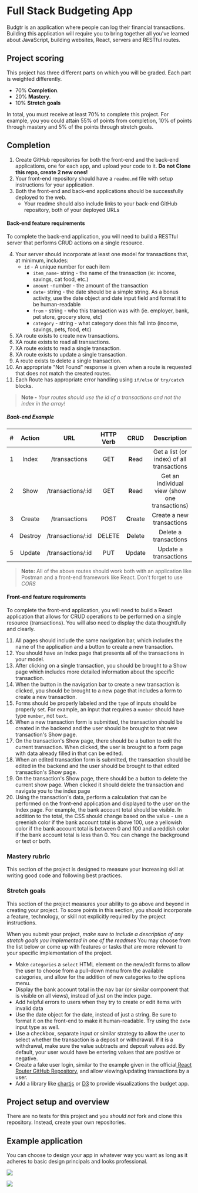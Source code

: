 # Full Stack Budgeting App

Budgtr is an application where people can log their financial transactions. Building this application will require you to bring together all you've learned about JavaScript, building websites, React, servers and RESTful routes.

## Project scoring

This project has three different parts on which you will be graded. Each part is weighted differently.

- 70% **Completion**.
- 20% **Mastery**.
- 10% **Stretch goals**

In total, you must receive at least 70% to complete this project. For example, you you could attain 55% of points from completion, 10% of points through mastery and 5% of the points through stretch goals.

## Completion

1. Create GitHub repositories for both the front-end and the back-end applications, one for each app, and upload your code to it. **Do not Clone this repo, create 2 new ones!**
1. Your front-end repository should have a `readme.md` file with setup instructions for your application.
1. Both the front-end and back-end applications should be successfully deployed to the web.
   - Your readme should also include links to your back-end GitHub repository, both of your deployed URLs

#### Back-end feature requirements

To complete the back-end application, you will need to build a RESTful server that performs CRUD actions on a single resource.

4. Your server should incorporate at least one model for transactions that, at minimum, includes:
   - `id` - A unique number for each item
     - `item_name`- string - the name of the transaction (ie: income, savings, cat food, etc.)
     - `amount` -number - the amount of the transaction
     - `date`- string - the date should be a simple string. As a bonus activity, use the date object and date input field and format it to be human-readable
     - `from` - string - who this transaction was with (ie. employer, bank, pet store, grocery store, etc)
     - `category` - string - what category does this fall into (income, savings, pets, food, etc)
1. XA route exists to create new transactions.
1. XA route exists to read all transactions.
1. XA route exists to read a single transaction.
1. XA route exists to update a single transaction.
1. A route exists to delete a single transaction.
1. An appropriate "Not Found" response is given when a route is requested that does not match the created routes.
1. Each Route has appropriate error handling using `if/else` or `try/catch` blocks.

> **Note -** *Your routes should use the id of a transactions and not the index in the array!*

##### Back-end Example

|  #  | Action  |        URL        | HTTP Verb |    CRUD    |                  Description                   |
| :-: | :-----: | :---------------: | :-------: | :--------: | :--------------------------------------------: |
|  1  |  Index  |   /transactions   |    GET    |  **R**ead  |   Get a list (or index) of all transactions    |
|  2  |  Show   | /transactions/:id |    GET    |  **R**ead  | Get an individual view (show one transactions) |
|  3  | Create  |   /transactions   |   POST    | **C**reate |           Create a new transactions            |
|  4  | Destroy | /transactions/:id |  DELETE   | **D**elete |             Delete a transactions              |
|  5  | Update  | /transactions/:id |    PUT    | **U**pdate |             Update a transactions              |

> **Note:** All of the above routes should work both with an application like Postman and a front-end framework like React. Don't forget to use *CORS*

#### Front-end feature requirements

To complete the front-end application, you will need to build a React application that allows for CRUD operations to be performed on a single resource (transactions). You will also need to display the data thoughtfully and clearly.

11. All pages should include the same navigation bar, which includes the name of the application and a button to create a new transaction.
1. You should have an Index page that presents all of the transactions in your model.
1. After clicking on a single transaction, you should be brought to a Show page which includes more detailed information about the specific transaction.
1. When the button in the navigation bar to create a new transaction is clicked, you should be brought to a new page that includes a form to create a new transaction.
1. Forms should be properly labeled and the `type` of inputs should be properly set. For example, an input that requires a `number` should have type `number`, not `text`.
1. When a new transaction form is submitted, the transaction should be created in the backend and the user should be brought to that new transaction's Show page.
1. On the transaction's Show page, there should be a button to edit the current transaction. When clicked, the user is brought to a form page with data already filled in that can be edited.
1. When an edited transaction form is submitted, the transaction should be edited in the backend and the user should be brought to that edited transaction's Show page.
1. On the transaction's Show page, there should be a button to delete the current show page. When clicked it should delete the transaction and navigate you to the index page
1. Using the transaction's data, perform a calculation that can be performed on the front-end application and displayed to the user on the Index page. For example, the bank account total should be visible. In addition to the total, the CSS should change based on the value - use a greenish color if the bank account total is above 100, use a yellowish color if the bank account total is between 0 and 100 and a reddish color if the bank account total is less than 0. You can change the background or text or both.

### Mastery rubric

This section of the project is designed to measure your increasing skill at writing good code and following best practices.

### Stretch goals

This section of the project measures your ability to go above and beyond in creating your project. To score points in this section, you should incorporate a feature, technology, or skill not explicitly required by the project instructions.

When you submit your project, _make sure to include a description of any stretch goals you implemented in one of the readmes_ You may choose from the list below or come up with features or tasks that are more relevant to your specific implementation of the project.

- Make `categories` a `select` HTML element on the new/edit forms to allow the user to choose from a pull-down menu from the available categories, and allow for the addition of new categories to the options menu.
- Display the bank account total in the nav bar (or similar component that is visible on all views), instead of just on the index page.
- Add helpful errors to users when they try to create or edit items with invalid data
- Use the date object for the date, instead of just a string. Be sure to format it on the front-end to make it human-readable. Try using the `date` input type as well.
- Use a checkbox, separate input or similar strategy to allow the user to select whether the transaction is a deposit or withdrawal. If it is a withdrawal, make sure the value subtracts and deposit values add. By default, your user would have be entering values that are positive or negative.
- Create a fake user login, similar to the example given in the official[ React Router GitHub Repository](https://github.com/remix-run/react-router/tree/dev/examples/auth), and allow viewing/updating transactions by a user.
- Add a library like [chartjs](https://www.chartjs.org) or [D3](https://www.chartjs.org) to provide visualizations the budget app.

## Project setup and overview

There are no tests for this project and you _should not_ fork and clone this repository. Instead, create your own repositories.

## Example application

You can choose to design your app in whatever way you want as long as it adheres to basic design principals and looks professional.


![](./assets/index-page.png)

![](./assets/new-page.png)